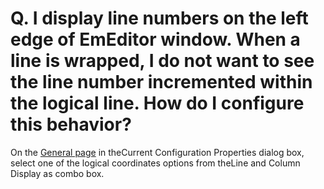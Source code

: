 # Q. I display line numbers on the left edge of EmEditor window. When a line is wrapped, I do not want to see the line number incremented within the logical line. How do I configure this behavior?

On the [General page](../../dlg/properties/general/index) in theCurrent Configuration Properties
dialog box, select one of the logical
coordinates options from theLine and Column Display as combo box.
